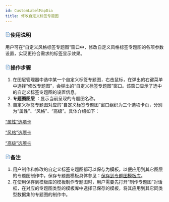 ```yaml
---
id: CustomLabelMapDia
title: 修改自定义标签专题图
---
```

### ![](../../img/read.gif)使用说明

用户可在“自定义风格标签专题图”窗口中，修改自定义风格标签专题图的各项参数设置，实现更符合需求的标签显示效果。

### ![](../../img/read.gif)操作步骤

1. 在图层管理器中选中某一个自定义标签专题图，右击鼠标，在弹出的右键菜单中选择“修改专题图”，会弹出的“自定义标签专题图”窗口。该窗口显示了选中的自定义标签专题图的设置信息。
2. **专题图图层** ：显示当前呈现的专题图名称。 
3. 自定义标签专题图对应的“自定义标签专题图”窗口组织为三个选项卡页，分别为“属性”、“风格”、“高级”。具体介绍如下：

 [“属性”选项卡](PropertiesDia)

 [“风格”选项卡](UniformStyleDia)

 [“高级”选项卡](AdvancedDia)

### ![](../../img/read.gif)备注

1. 用户制作和修改的自定义标签专题图都可以保存为模板，以便应用到其它图层的专题图制作中，保存专题图模板具体参见：[保存到专题图模板库](../Methods/DTv2_LoadStyleThemeTempl)。
2. 在使用保存到模板库的模板制作专题图时，用户需要先打开“制作专题图”对话框，在对应的专题图类型的模板库中选择已保存的模板，将其应用到其它同类型数据集的专题图的制作中。
